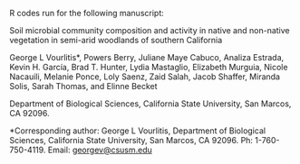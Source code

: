 R codes run for the following manuscript:


Soil microbial community composition and activity in native and non-native vegetation in semi-arid woodlands of southern California

George L Vourlitis*, Powers Berry, Juliane Maye Cabuco, Analiza Estrada, Kevin H. García, Brad T. Hunter, Lydia Mastaglio, Elizabeth Murguia, Nicole Nacauili, Melanie Ponce, Loly Saenz, Zaid Salah, Jacob Shaffer, Miranda Solis, Sarah Thomas, and Elinne Becket

Department of Biological Sciences, California State University, San Marcos, CA 92096.

*Corresponding author:  George L Vourlitis, Department of Biological Sciences, California State University, San Marcos, CA 92096. Ph: 1-760-750-4119.  Email: georgev@csusm.edu
